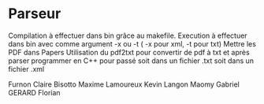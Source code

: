 # Parseur

Compilation à effectuer dans bin grâce au makefile. Execution à effectuer dans bin avec comme argument -x ou -t ( -x pour xml, -t pour txt)
Mettre les PDF dans Papers
Utilisation du pdf2txt pour convertir de pdf à txt et après parser programmer en C++ pour passé soit dans un fichier .txt soit dans un fichier .xml

Furnon Claire
Bisotto Maxime
Lamoureux Kevin
Langon Maomy Gabriel
GERARD Florian
